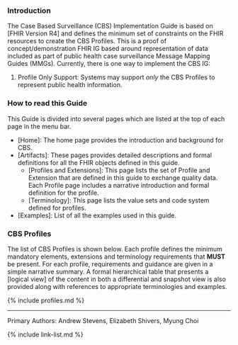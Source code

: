 

### Introduction

The Case Based Surveillance (CBS) Implementation Guide is based on [FHIR Version R4] and defines the minimum set of constraints on the FHIR resources to create the CBS Profiles. This is a proof of concept/demonstration FHIR IG based around representation of data included as part of public health case surveillance Message Mapping Guides (MMGs). Currently, there is one way to implement the CBS IG:

1. Profile Only Support: Systems may support *only* the CBS Profiles to represent public health information.

### How to read this Guide

This Guide is divided into several pages which are listed at the top of each page in the menu bar.

- [Home]\: The home page provides the introduction and background for CBS.
- [Artifacts]\: These pages provides detailed descriptions and formal definitions for all the FHIR objects defined in this guide.
  - [Profiles and Extensions]\: This page lists the set of Profile and Extension that are defined in this guide to exchange quality data. Each Profile page includes a narrative introduction and formal definition for the profile.
  - [Terminology]\: This page lists the value sets and code system defined for profiles.
- [Examples]\: List of all the examples used in this guide.


### CBS Profiles

The list of CBS Profiles is shown below.  Each profile defines the minimum mandatory elements, extensions and terminology requirements that **MUST** be present. For each profile, requirements and guidance are given in a simple narrative summary. A formal hierarchical table that presents a [logical view] of the content in both a differential and snapshot view is also provided along with references to appropriate terminologies and examples.

{% include profiles.md %}

----

Primary Authors: Andrew Stevens, Elizabeth Shivers, Myung Choi

{% include link-list.md %}
